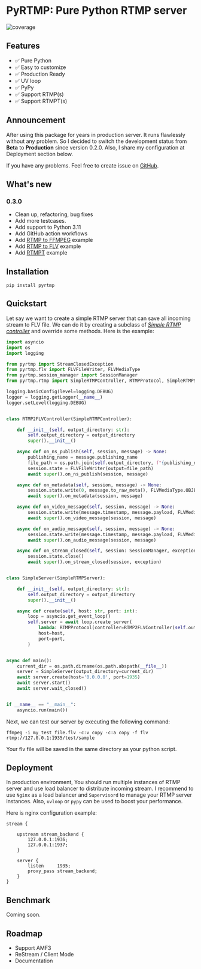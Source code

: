 # PyRTMP: Pure Python RTMP server
![coverage](https://github.com/Eittipat/pyrtmp/coverage.svg)
## Features

- ✅ Pure Python
- ✅ Easy to customize
- ✅ Production Ready
- ✅ UV loop
- ✅ PyPy
- ✅ Support RTMP(s)
- ✅ Support RTMPT(s)

## Announcement

After using this package for years in production server. It runs flawlessly without any problem.
So I decided to switch the development status from **Beta** to **Production** since version 0.2.0. Also,
I share my configuration at Deployment section below.

If you have any problems. Feel free to create issue on [GitHub](https://github.com/Eittipat/pyrtmp/issues).

## What's new

### 0.3.0

- Clean up, refactoring, bug fixes
- Add more testcases.
- Add support to Python 3.11
- Add GitHub action workflows
- Add [RTMP to FFMPEG](https://github.com/Eittipat/pyrtmp/blob/master/example/demo_ffmpeg.py) example
- Add [RTMP to FLV](https://github.com/Eittipat/pyrtmp/blob/master/example/demo_flvdump.py) example
- Add [RTMPT](https://github.com/Eittipat/pyrtmp/blob/master/example/demo_rtmpt.py) example

## Installation

```
pip install pyrtmp
```

## Quickstart

Let say we want to create a simple RTMP server that can save all incoming stream to FLV file.
We can do it by creating a subclass of [*Simple RTMP
controller*](https://github.com/Eittipat/pyrtmp/blob/master/pyrtmp/rtmp.py)
and override some methods.
Here is the example:

```python
import asyncio
import os
import logging

from pyrtmp import StreamClosedException
from pyrtmp.flv import FLVFileWriter, FLVMediaType
from pyrtmp.session_manager import SessionManager
from pyrtmp.rtmp import SimpleRTMPController, RTMPProtocol, SimpleRTMPServer

logging.basicConfig(level=logging.DEBUG)
logger = logging.getLogger(__name__)
logger.setLevel(logging.DEBUG)


class RTMP2FLVController(SimpleRTMPController):

    def __init__(self, output_directory: str):
        self.output_directory = output_directory
        super().__init__()

    async def on_ns_publish(self, session, message) -> None:
        publishing_name = message.publishing_name
        file_path = os.path.join(self.output_directory, f"{publishing_name}.flv")
        session.state = FLVFileWriter(output=file_path)
        await super().on_ns_publish(session, message)

    async def on_metadata(self, session, message) -> None:
        session.state.write(0, message.to_raw_meta(), FLVMediaType.OBJECT)
        await super().on_metadata(session, message)

    async def on_video_message(self, session, message) -> None:
        session.state.write(message.timestamp, message.payload, FLVMediaType.VIDEO)
        await super().on_video_message(session, message)

    async def on_audio_message(self, session, message) -> None:
        session.state.write(message.timestamp, message.payload, FLVMediaType.AUDIO)
        await super().on_audio_message(session, message)

    async def on_stream_closed(self, session: SessionManager, exception: StreamClosedException) -> None:
        session.state.close()
        await super().on_stream_closed(session, exception)


class SimpleServer(SimpleRTMPServer):

    def __init__(self, output_directory: str):
        self.output_directory = output_directory
        super().__init__()

    async def create(self, host: str, port: int):
        loop = asyncio.get_event_loop()
        self.server = await loop.create_server(
            lambda: RTMPProtocol(controller=RTMP2FLVController(self.output_directory)),
            host=host,
            port=port,
        )


async def main():
    current_dir = os.path.dirname(os.path.abspath(__file__))
    server = SimpleServer(output_directory=current_dir)
    await server.create(host='0.0.0.0', port=1935)
    await server.start()
    await server.wait_closed()


if __name__ == "__main__":
    asyncio.run(main())
```

Next, we can test our server by executing the following command:

```
ffmpeg -i my_test_file.flv -c:v copy -c:a copy -f flv rtmp://127.0.0.1:1935/test/sample
```

Your flv file will be saved in the same directory as your python script.

## Deployment

In production environment, You should run multiple instances of RTMP server and use load balancer to distribute incoming
stream.
I recommend to use `Nginx` as a load balancer and `Supervisord` to manage your RTMP server instances.
Also, `uvloop` or `pypy` can be used to boost your performance.

Here is nginx configuration example:

```
stream {

    upstream stream_backend {
        127.0.0.1:1936;
        127.0.0.1:1937;
    }

    server {
        listen     1935;
        proxy_pass stream_backend;
    }
}
```

## Benchmark

Coming soon.

## Roadmap

- Support AMF3
- ReStream / Client Mode
- Documentation

